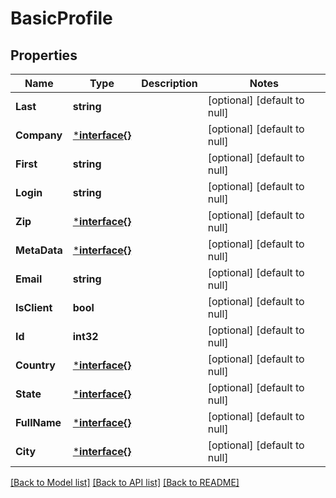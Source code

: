 # BasicProfile

## Properties
Name | Type | Description | Notes
------------ | ------------- | ------------- | -------------
**Last** | **string** |  | [optional] [default to null]
**Company** | [***interface{}**](interface{}.md) |  | [optional] [default to null]
**First** | **string** |  | [optional] [default to null]
**Login** | **string** |  | [optional] [default to null]
**Zip** | [***interface{}**](interface{}.md) |  | [optional] [default to null]
**MetaData** | [***interface{}**](interface{}.md) |  | [optional] [default to null]
**Email** | **string** |  | [optional] [default to null]
**IsClient** | **bool** |  | [optional] [default to null]
**Id** | **int32** |  | [optional] [default to null]
**Country** | [***interface{}**](interface{}.md) |  | [optional] [default to null]
**State** | [***interface{}**](interface{}.md) |  | [optional] [default to null]
**FullName** | [***interface{}**](interface{}.md) |  | [optional] [default to null]
**City** | [***interface{}**](interface{}.md) |  | [optional] [default to null]

[[Back to Model list]](../README.md#documentation-for-models) [[Back to API list]](../README.md#documentation-for-api-endpoints) [[Back to README]](../README.md)


